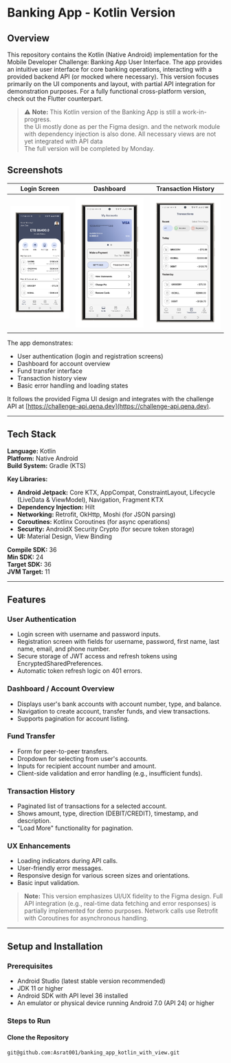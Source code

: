 # Banking App - Kotlin Version

## Overview
This repository contains the Kotlin (Native Android) implementation for the Mobile Developer Challenge: Banking App User Interface. The app provides an intuitive user interface for core banking operations, interacting with a provided backend API (or mocked where necessary). This version focuses primarily on the UI components and layout, with partial API integration for demonstration purposes. For a fully functional cross-platform version, check out the Flutter counterpart.


> ⚠️ **Note:** This Kotlin version of the Banking App is still a work-in-progress.  
> the Ui mostly done as per the Figma design. and the network module with dependency injection is also done.
> All necessary views are not yet integrated with API data  
> The full version will be completed by Monday.


## Screenshots

| Login Screen | Dashboard                                                    | Transaction History |
|--------------|--------------------------------------------------------------|-------------------|
| ![Login Screen](assets/Screenshot_20250926-112711-portrait.png) | ![Dashboard](assets/Screenshot_20250926-112715-portrait.png) | ![Transaction History](assets/Screenshot_20250926-112725-portrait.png) |




The app demonstrates:

- User authentication (login and registration screens)
- Dashboard for account overview
- Fund transfer interface
- Transaction history view
- Basic error handling and loading states

It follows the provided Figma UI design and integrates with the challenge API at [https://challenge-api.qena.dev](https://challenge-api.qena.dev).

---

## Tech Stack

**Language:** Kotlin  
**Platform:** Native Android  
**Build System:** Gradle (KTS)

**Key Libraries:**

- **Android Jetpack:** Core KTX, AppCompat, ConstraintLayout, Lifecycle (LiveData & ViewModel), Navigation, Fragment KTX
- **Dependency Injection:** Hilt
- **Networking:** Retrofit, OkHttp, Moshi (for JSON parsing)
- **Coroutines:** Kotlinx Coroutines (for async operations)
- **Security:** AndroidX Security Crypto (for secure token storage)
- **UI:** Material Design, View Binding

**Compile SDK:** 36  
**Min SDK:** 24  
**Target SDK:** 36  
**JVM Target:** 11

---

## Features

### User Authentication
- Login screen with username and password inputs.
- Registration screen with fields for username, password, first name, last name, email, and phone number.
- Secure storage of JWT access and refresh tokens using EncryptedSharedPreferences.
- Automatic token refresh logic on 401 errors.

### Dashboard / Account Overview
- Displays user's bank accounts with account number, type, and balance.
- Navigation to create account, transfer funds, and view transactions.
- Supports pagination for account listing.

### Fund Transfer
- Form for peer-to-peer transfers.
- Dropdown for selecting from user's accounts.
- Inputs for recipient account number and amount.
- Client-side validation and error handling (e.g., insufficient funds).

### Transaction History
- Paginated list of transactions for a selected account.
- Shows amount, type, direction (DEBIT/CREDIT), timestamp, and description.
- "Load More" functionality for pagination.

### UX Enhancements
- Loading indicators during API calls.
- User-friendly error messages.
- Responsive design for various screen sizes and orientations.
- Basic input validation.

> **Note:** This version emphasizes UI/UX fidelity to the Figma design. Full API integration (e.g., real-time data fetching and error responses) is partially implemented for demo purposes. Network calls use Retrofit with Coroutines for asynchronous handling.

---

## Setup and Installation

### Prerequisites
- Android Studio (latest stable version recommended)
- JDK 11 or higher
- Android SDK with API level 36 installed
- An emulator or physical device running Android 7.0 (API 24) or higher

### Steps to Run

#### Clone the Repository
```bash
git@github.com:Asrat001/banking_app_kotlin_with_view.git
